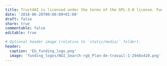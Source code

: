 ```yaml
---
title: Trust4AI is licensed under the terms of the GPL-3.0 license. Funded by the European Union. Views and opinions expressed are however those of the author(s) only and do not necessarily reflect those of the European Union or European Commission. Neither the European Union nor the granting authority can be held responsible for them. Funded within the framework of the NGI Search project under grant agreement No 101069364.
date: '2018-06-28T00:00:00+01:00'
draft: false
share: true
commentable: false
editable: true

# Optional header image (relative to `static/media/` folder).
header:
  caption: 'EU_funding_logo.png'
  image: 'funding_logos/NGI_Search-rgb_Plan-de-travail-1-2048x410.png'
---
```


[//]: # (Add your terms here and set `draft: false` to publish it. Otherwise, delete this file if you don't need it.)








